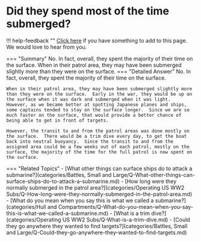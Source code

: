 # Did they spend most of the time submerged?

!!! help-feedback ""
    [Click here](https://replace.md) if you have something to add to this page. We would love to hear from you.

=== "Summary"
    No. In fact, overall, they spent the majority of their time on the surface. When in their patrol area, they may have been submerged slightly more than they were on the surface.
=== "Detailed Answer"
    No.  In fact, overall, they spent the majority of their time on the surface.

    When in their patrol area, they may have been submerged slightly more than they were on the surface.  Early in the war, they would be up on the surface when it was dark and submerged when it was light.  However, as we became better at spotting Japanese planes and ships, some captains tended to stay on the surface longer.  Since we are so much faster on the surface, that would provide a better chance of being able to get in front of targets.

    However, the transit to and from the patrol areas was done mostly on the surface.  There would be a trim dive every day, to get the boat back into neutral buoyancy.  Since the transit to and from the assigned area could be a few weeks out of each patrol, mostly on the surface, the majority of the time for the full patrol is now spent on the surface.
=== "Related Topics"
    - [What other things can surface ships do to attack a submarine?](categories/Battles, Small and Large/Q-What-other-things-can-surface-ships-do-to-attack-a-submarine.md)
    - [How long were they normally submerged in the patrol area?](categories/Operating US WW2 Subs/Q-How-long-were-they-normally-submerged-in-the-patrol-area.md)
    - [What do you mean when you say this is what we called a submarine?](categories/Hull and Compartments/Q-What-do-you-mean-when-you-say-this-is-what-we-called-a-submarine.md)
    - [What is a trim dive?](categories/Operating US WW2 Subs/Q-What-is-a-trim-dive.md)
    - [Could they go anywhere they wanted to find targets?](categories/Battles, Small and Large/Q-Could-they-go-anywhere-they-wanted-to-find-targets.md)
